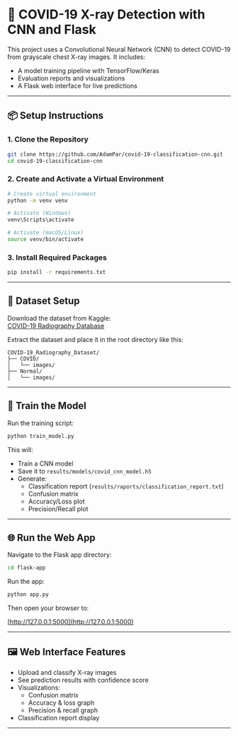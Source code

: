 # 🦠 COVID-19 X-ray Detection with CNN and Flask

This project uses a Convolutional Neural Network (CNN) to detect COVID-19 from grayscale chest X-ray images. It includes:

- A model training pipeline with TensorFlow/Keras
- Evaluation reports and visualizations
- A Flask web interface for live predictions

---

## 📦 Setup Instructions

### 1. Clone the Repository

```bash
git clone https://github.com/AdamPar/covid-19-classification-cnn.git
cd covid-19-classification-cnn
```

### 2. Create and Activate a Virtual Environment

```bash
# Create virtual environment
python -m venv venv

# Activate (Windows)
venv\Scripts\activate

# Activate (macOS/Linux)
source venv/bin/activate
```

### 3. Install Required Packages

```bash
pip install -r requirements.txt
```

---

## 📁 Dataset Setup

Download the dataset from Kaggle:  
[COVID-19 Radiography Database](https://www.kaggle.com/datasets/tawsifurrahman/covid19-radiography-database)

Extract the dataset and place it in the root directory like this:

```
COVID-19_Radiography_Dataset/
├── COVID/
│   └── images/
├── Normal/
│   └── images/
```

---

## 🧠 Train the Model

Run the training script:

```bash
python train_model.py
```

This will:

- Train a CNN model
- Save it to `results/models/covid_cnn_model.h5`
- Generate:
  - Classification report (`results/raports/classification_report.txt`)
  - Confusion matrix
  - Accuracy/Loss plot
  - Precision/Recall plot

---

## 🌐 Run the Web App

Navigate to the Flask app directory:

```bash
cd flask-app
```

Run the app:

```bash
python app.py
```

Then open your browser to:

[http://127.0.0.1:5000](http://127.0.0.1:5000)

---

## 🖼 Web Interface Features

- Upload and classify X-ray images
- See prediction results with confidence score
- Visualizations:
  - Confusion matrix
  - Accuracy & loss graph
  - Precision & recall graph
- Classification report display

---
